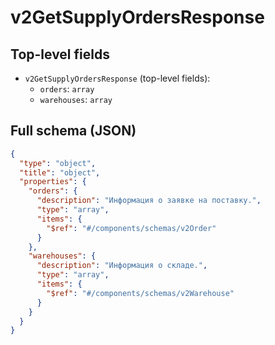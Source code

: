 # v2GetSupplyOrdersResponse

## Top-level fields
- `v2GetSupplyOrdersResponse` (top-level fields):
  - `orders`: `array`
  - `warehouses`: `array`

## Full schema (JSON)
```json
{
  "type": "object",
  "title": "object",
  "properties": {
    "orders": {
      "description": "Информация о заявке на поставку.",
      "type": "array",
      "items": {
        "$ref": "#/components/schemas/v2Order"
      }
    },
    "warehouses": {
      "description": "Информация о складе.",
      "type": "array",
      "items": {
        "$ref": "#/components/schemas/v2Warehouse"
      }
    }
  }
}
```
